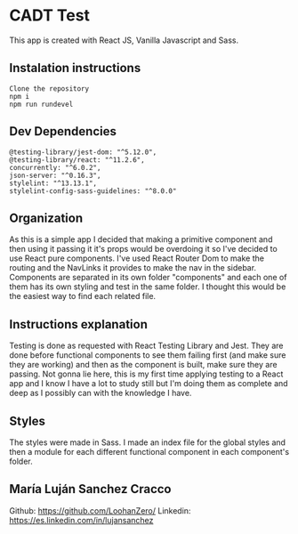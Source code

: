 
# CADT Test

This app is created with React JS, Vanilla Javascript and Sass.


## Instalation instructions

```
Clone the repository
npm i
npm run rundevel
```


## Dev Dependencies
```
@testing-library/jest-dom: "^5.12.0",
@testing-library/react: "^11.2.6",
concurrently: "^6.0.2",
json-server: "^0.16.3",
stylelint: "^13.13.1",
stylelint-config-sass-guidelines: "^8.0.0"
```


## Organization

As this is a simple app I decided that making a primitive component and then using it passing it it's props would be overdoing it so I've decided to use React pure components. 
I've used React Router Dom to make the routing and the NavLinks it provides to make the nav in the sidebar.
Components are separated in its own folder "components" and each one of them has its own styling and test in the same folder. I thought this would be the easiest way to find each related file.


## Instructions explanation

Testing is done as requested with React Testing Library and Jest. They are done before functional components to see them failing first (and make sure they are working) and then as the component is built, make sure they are passing.
Not gonna lie here, this is my first time applying testing to a React app and I know I have a lot to study still but I'm doing them as complete and deep as I possibly can with the knowledge I have.


## Styles

The styles were made in Sass. I made an index file for the global styles and then a module for each different functional component in each component's folder.



## María Luján Sanchez Cracco

Github: https://github.com/LoohanZero/ 
Linkedin: https://es.linkedin.com/in/lujansanchez